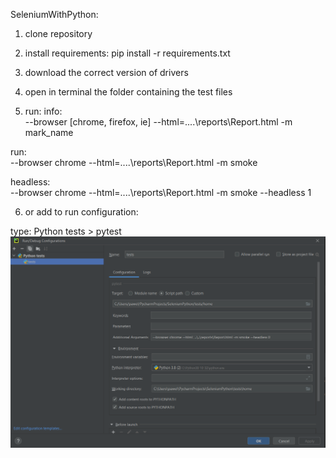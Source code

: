 SeleniumWithPython:

1. clone repository
2. install requirements: pip install -r requirements.txt
3. download the correct version of drivers 


4. open in terminal the folder containing the test files
5. run:
info:  
 --browser [chrome, firefox, ie] --html=..\..\reports\Report.html -m mark_name

run:  
 --browser chrome --html=..\..\reports\Report.html -m smoke
 
headless:  
--browser chrome --html=..\..\reports\Report.html -m smoke --headless 1

6. or add to run configuration:

type: Python tests > pytest
![img.png](configfiles/img.png)